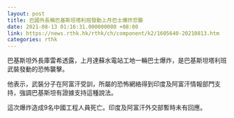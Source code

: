 ```yaml
---
layout: post
title: 巴國外長稱巴基斯坦塔利班發動上月巴士爆炸恐襲
date: 2021-08-13 01:16:31.000000000 +08:00
link: https://news.rthk.hk/rthk/ch/component/k2/1605640-20210813.htm
categories: rthk
---
```


巴基斯坦外長庫雷希透露，上月達蘇水電站工地一輛巴士爆炸，是巴基斯坦塔利班武裝發動的恐怖襲擊。

他表示，武裝分子在阿富汗受訓，所屬的恐怖網絡得到印度及阿富汗情報部門支持，強調巴基斯坦有證據支持這種說法。

這次爆炸造成9名中國工程人員死亡。印度及阿富汗外交部暫時未有回應。
